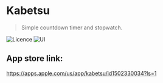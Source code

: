 # Kabetsu
> Simple countdown timer and stopwatch.

![Licence](https://img.shields.io/badge/Licence-mit-brightgreen)
![UI](https://img.shields.io/badge/UI-programmatic-blue)

## App store link:
https://apps.apple.com/us/app/kabetsu/id1502330034?ls=1
